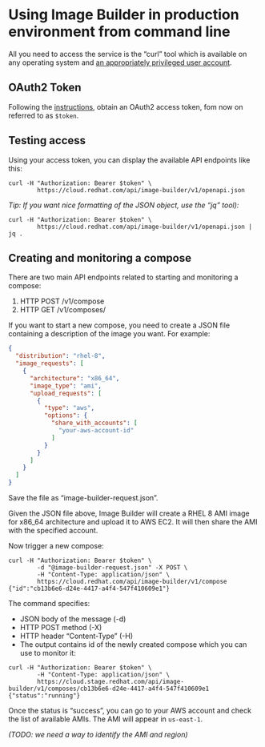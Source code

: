 # Using Image Builder in production environment from command line

All you need to access the service is the “curl” tool which is available on any operating system and [an appropriately privileged user account](./image-builder-access.md).

## OAuth2 Token

Following the [instructions](https://access.redhat.com/articles/3626371), obtain an OAuth2 access token, fom now on referred to as `$token`.

## Testing access

Using your access token, you can display the available API endpoints like this:
```
curl -H "Authorization: Bearer $token" \
        https://cloud.redhat.com/api/image-builder/v1/openapi.json
```

*Tip: If you want nice formatting of the JSON object, use the “jq” tool):*
```
curl -H "Authorization: Bearer $token" \
        https://cloud.redhat.com/api/image-builder/v1/openapi.json | jq .
```

## Creating and monitoring a compose

There are two main API endpoints related to starting and monitoring a compose:
 1. HTTP POST /v1/compose
 2. HTTP GET /v1/composes/<uuid>

If you want to start a new compose, you need to create a JSON file containing a description of the image you want. For example:
```json
{
  "distribution": "rhel-8",
  "image_requests": [
    {
      "architecture": "x86_64",
      "image_type": "ami",
      "upload_requests": [
        {
          "type": "aws",
          "options": {
            "share_with_accounts": [
              "your-aws-account-id"
            ]
          }
        }
      ]
    }
  ]
}
```

Save the file as “image-builder-request.json”.

Given the JSON file above, Image Builder will create a RHEL 8 AMI image for x86\_64 architecture and upload it to AWS EC2. It will then share the AMI with the specified account.

Now trigger a new compose:
```
curl -H "Authorization: Bearer $token" \
        -d "@image-builder-request.json" -X POST \
        -H "Content-Type: application/json" \
        https://cloud.redhat.com/api/image-builder/v1/compose
{"id":"cb13b6e6-d24e-4417-a4f4-547f410609e1"}
```

The command specifies:
 * JSON body of the message (-d)
 * HTTP POST method (-X)
 * HTTP header “Content-Type” (-H)
 * The output contains id of the newly created compose which you can use to monitor it:
```
curl -H "Authorization: Bearer $token" \
        -H "Content-Type: application/json" \
        https://cloud.stage.redhat.com/api/image-builder/v1/composes/cb13b6e6-d24e-4417-a4f4-547f410609e1
{"status":"running"}
```

Once the status is “success”, you can go to your AWS account and check the list of available AMIs. The AMI will appear in `us-east-1`.

*(TODO: we need a way to identify the AMI and region)*
